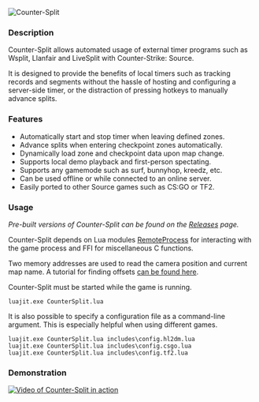 ![Counter-Split](https://img.skyenet.org/~skyenet/projects/countersplit/logo-white.png)


### Description

Counter-Split allows automated usage of external timer programs such as Wsplit, Llanfair and LiveSplit with Counter-Strike: Source.

It is designed to provide the benefits of local timers such as tracking records and segments without the hassle of hosting and configuring a server-side timer, or the distraction of pressing hotkeys to manually advance splits.

### Features

* Automatically start and stop timer when leaving defined zones.
* Advance splits when entering checkpoint zones automatically.
* Dynamically load zone and checkpoint data upon map change.
* Supports local demo playback and first-person spectating.
* Supports any gamemode such as surf, bunnyhop, kreedz, etc.
* Can be used offline or while connected to an online server.
* Easily ported to other Source games such as CS:GO or TF2.

### Usage

*Pre-built versions of Counter-Split can be found on the [Releases](https://github.com/aixxe/CounterSplit/releases/) page.*

Counter-Split depends on Lua modules [RemoteProcess](https://github.com/aixxe/RemoteProcess) for interacting with the game process and FFI for miscellaneous C functions.

Two memory addresses are used to read the camera position and current map name. A tutorial for finding offsets [can be found here](https://github.com/aixxe/CounterSplit/wiki/Finding-game-offsets).

Counter-Split must be started while the game is running.

```
luajit.exe CounterSplit.lua
```

It is also possible to specify a configuration file as a command-line argument. This is especially helpful when using different games.

```
luajit.exe CounterSplit.lua includes\config.hl2dm.lua
luajit.exe CounterSplit.lua includes\config.csgo.lua
luajit.exe CounterSplit.lua includes\config.tf2.lua
```

### Demonstration

[![Video of Counter-Split in action](http://img.youtube.com/vi/V1EbHoTWB_Y/0.jpg)](http://www.youtube.com/watch?v=V1EbHoTWB_Y)